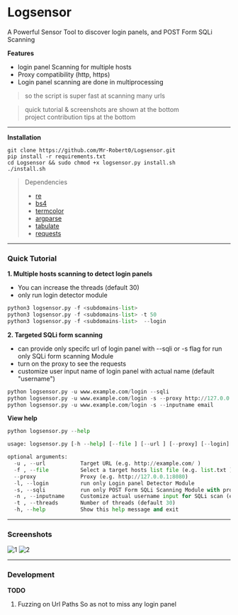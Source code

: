 # Logsensor
A Powerful Sensor Tool to discover login panels, and POST Form SQLi Scanning 

**Features**  
- login panel Scanning for multiple hosts
- Proxy compatibility (http, https)
- Login panel scanning are done in multiprocessing 
> so the script is super fast at scanning many urls


> quick tutorial & screenshots are shown at the bottom  
> project contribution tips at the bottom  

---

**Installation** 
```
git clone https://github.com/Mr-Robert0/Logsensor.git
pip install -r requirements.txt
cd Logsensor && sudo chmod +x logsensor.py install.sh
./install.sh

```

> Dependencies  
> - [re](https://pypi.org/project/regex/)  
> - [bs4](https://pypi.python.org/pypi/bs4)  
> - [termcolor](https://pypi.python.org/pypi/termcolor)  
> - [argparse](https://pypi.python.org/pypi/argparse)
> - [tabulate](https://pypi.python.org/pypi/tabulate/)
> - [requests](https://pypi.python.org/pypi/requests/)

---
### Quick Tutorial  
**1. Multiple hosts scanning to detect login panels**  
- You can increase the threads (default 30)
- only run login detector module
```python
python3 logsensor.py -f <subdomains-list> 
python3 logsensor.py -f <subdomains-list> -t 50
python3 logsensor.py -f <subdomains-list>  --login
```
**2. Targeted SQLi form scanning**  
- can provide only specifc url of login panel with --sqli or -s flag for run only SQLi form scanning Module
- turn on the proxy to see the requests
- customize user input name of login panel with actual name (default "username")
```python
python logsensor.py -u www.example.com/login --sqli 
python logsensor.py -u www.example.com/login -s --proxy http://127.0.0.1:8080
python logsensor.py -u www.example.com/login -s --inputname email
```

**View help**  
```python
python logsensor.py --help

usage: logsensor.py [-h --help] [--file ] [--url ] [--proxy] [--login] [--sqli] [--threads]

optional arguments:
  -u , --url           Target URL (e.g. http://example.com/ )
  -f , --file          Select a target hosts list file (e.g. list.txt )
  --proxy              Proxy (e.g. http://127.0.0.1:8080)
  -l, --login          run only Login panel Detector Module
  -s, --sqli           run only POST Form SQLi Scanning Module with provided Login panels Urls 
  -n , --inputname     Customize actual username input for SQLi scan (e.g. 'username' or 'email')
  -t , --threads       Number of threads (default 30)
  -h, --help           Show this help message and exit

```
---
### Screenshots
![1](https://raw.githubusercontent.com/Mr-Robert0/Logsensor/main/Screenshots/1.png)
![2](https://raw.githubusercontent.com/Mr-Robert0/Logsensor/main/Screenshots/2.png)

---

### Development
**TODO**  
1. Fuzzing on Url Paths So as not to miss any login panel
